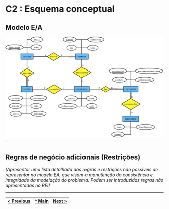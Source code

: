 # C2 : Esquema conceptual

## Modelo E/A
![An alternative description](images/Diagrama.png)-

## Regras de negócio adicionais (Restrições)
_(Apresentar uma lista detalhada das regras e restrições não possíveis de representar no modelo EA, que visam a manutenção da consistência e integridade da modelação do problema. Podem ser introduzidas regras não apresentadas no REI)_

---
[< Previous](rebd01.md) | [^ Main](https://github.com/SIBD01/TrabalhoFinal) | [Next >](rebd03.md)
:--- | :---: | ---: 
